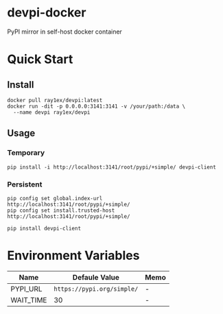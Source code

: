 # devpi-docker
PyPI mirror in self-host docker container

# Quick Start

## Install
```shell
docker pull ray1ex/devpi:latest
docker run -dit -p 0.0.0.0:3141:3141 -v /your/path:/data \
  --name devpi ray1ex/devpi
```

## Usage

### Temporary
```shell
pip install -i http://localhost:3141/root/pypi/+simple/ devpi-client
```

### Persistent
```shell
pip config set global.index-url http://localhost:3141/root/pypi/+simple/
pip config set install.trusted-host http://localhost:3141/root/pypi/+simple/

pip install devpi-client
```

# Environment Variables

| Name      | Defaule Value               | Memo |
|-----------|-----------------------------|------|
| PYPI_URL  | `https://pypi.org/simple/`  | -    |
| WAIT_TIME | 30                          | -    |